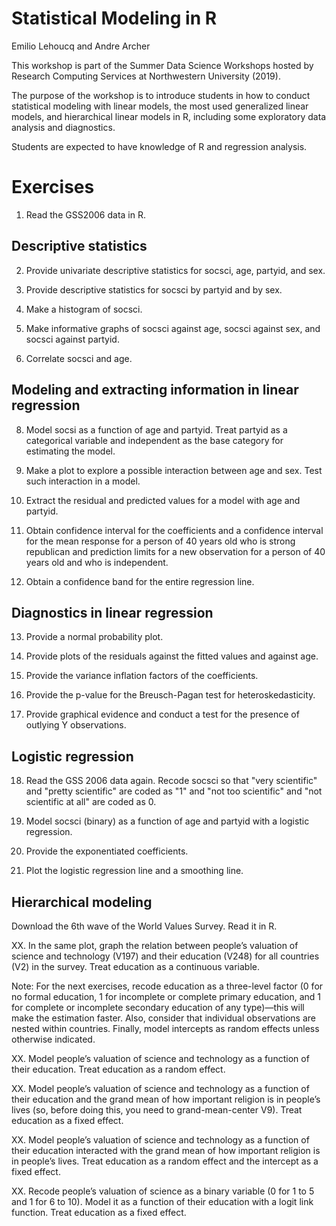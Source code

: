 # Statistical Modeling in R

Emilio Lehoucq and Andre Archer

This workshop is part of the Summer Data Science Workshops hosted by Research Computing Services at Northwestern University (2019).

The purpose of the workshop is to introduce students in how to conduct statistical modeling with linear models, the most used generalized linear models, and hierarchical linear models in R, including some exploratory data analysis and diagnostics.

Students are expected to have knowledge of R and regression analysis.

# Exercises

1. Read the GSS2006 data in R.

## Descriptive statistics

2. Provide univariate descriptive statistics for socsci, age, partyid, and sex.

3. Provide descriptive statistics for socsci by partyid and by sex.

4. Make a histogram of socsci.

5. Make informative graphs of socsci against age, socsci against sex, and socsci against partyid.

6. Correlate socsci and age.

## Modeling and extracting information in linear regression

8. Model socsi as a function of age and partyid. Treat partyid as a categorical variable and independent as the base category for estimating the model. 

9. Make a plot to explore a possible interaction between age and sex. Test such interaction in a model.

10. Extract the residual and predicted values for a model with age and partyid.

11. Obtain confidence interval for the coefficients and a confidence interval for the mean response for a person of 40 years old who is strong republican and prediction limits for a new observation for a person of 40 years old and who is independent.

12. Obtain a confidence band for the entire regression line.

## Diagnostics in linear regression

13. Provide a normal probability plot.

14. Provide plots of the residuals against the fitted values and against age.

15. Provide the variance inflation factors of the coefficients.

16. Provide the p-value for the Breusch-Pagan test for heteroskedasticity.

17. Provide graphical evidence and conduct a test for the presence of outlying Y observations.

## Logistic regression

18. Read the GSS 2006 data again. Recode socsci so that "very scientific" and "pretty scientific" are coded as "1" and "not too scientific" and "not scientific at all" are coded as 0.

19. Model socsci (binary) as a function of age and partyid with a logistic regression.

20. Provide the exponentiated coefficients.

21.  Plot the logistic regression line and a smoothing line. 

## Hierarchical modeling

Download the 6th wave of the World Values Survey. Read it in R.

XX. In the same plot, graph the relation between people’s valuation of science and technology (V197) and their education (V248) for all countries (V2) in the survey. Treat education as a continuous variable.

Note: For the next exercises, recode education as a three-level factor (0 for no formal education, 1 for incomplete or complete primary education, and 1 for complete or incomplete secondary education of any type)—this will make the estimation faster. Also, consider that individual observations are nested within countries. Finally, model intercepts as random effects unless otherwise indicated.

XX. Model people’s valuation of science and technology as a function of their education. Treat education as a random effect.

XX. Model people’s valuation of science and technology as a function of their education and the grand mean of how important religion is in people’s lives (so, before doing this, you need to grand-mean-center V9). Treat education as a fixed effect.

XX. Model people’s valuation of science and technology as a function of their education interacted with the grand mean of how important religion is in people’s lives. Treat education as a random effect and the intercept as a fixed effect.

XX. Recode people’s valuation of science as a binary variable (0 for 1 to 5 and 1 for 6 to 10). Model it as a function of their education with a logit link function. Treat education as a fixed effect.


